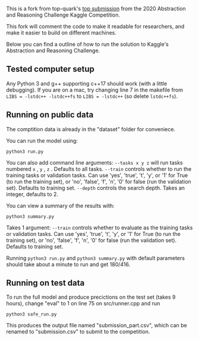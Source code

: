 This is a fork from top-quark's [top submission](https://github.com/top-quarks/ARC-solution) from the 2020 Abstraction and Reasoning Challenge Kaggle Competition.

This fork will comment the code to make it readable for researchers, and make it easier to build on different machines.

Below you can find a outline of how to run the solution to Kaggle's Abstraction and Reasoning Challenge.

## Tested computer setup
Any Python 3 and g++ supporting c++17 should work (with a little debugging). If you are on a mac, try changing line 7 in the makefile from ```LIBS = -lstdc++ -lstdc++fs``` to ```LIBS = -lstdc++``` (so delete ```lstdc++fs```).

## Running on public data
The comptition data is already in the "dataset" folder for conveniece.

You can run the model using:

```python3 run.py```

You can also add command line arguments:
```--tasks x y z``` will run tasks numbered ```x``` , ```y``` , ```z``` . Defaults to all tasks.
```--train``` controls whether to run the training tasks or validation tasks. Can use 'yes', 'true', 't', 'y', or '1' for True (to run the training set), or 'no', 'false', 'f', 'n', '0' for false (run the validation set). Defaults to training set.
```--depth``` controls the search depth. Takes an integer, defaults to 2.

You can view a summary of the results with:

```python3 summary.py```

Takes 1 argument:
```--train``` controls whether to evaluate as the training tasks or validation tasks. Can use 'yes', 'true', 't', 'y', or '1' for True (to run the training set), or 'no', 'false', 'f', 'n', '0' for false (run the validation set). Defaults to training set.

Running ```python3 run.py``` and ```python3 summary.py``` with default parameters should take about a minute to run and get 180/416.

## Running on test data
To run the full model and produce precictions on the test set (takes 9 hours), change "eval" to 1 on line 75 on src/runner.cpp and run

```python3 safe_run.py```

This produces the output file named "submission_part.csv", which can be renamed to "submission.csv" to submit to the competition.